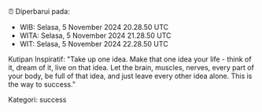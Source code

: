 ⏰ Diperbarui pada:
- WIB: Selasa, 5 November 2024 20.28.50 UTC
- WITA: Selasa, 5 November 2024 21.28.50 UTC
- WIT: Selasa, 5 November 2024 22.28.50 UTC

Kutipan Inspiratif:
"Take up one idea. Make that one idea your life - think of it, dream of it, live on that idea. Let the brain, muscles, nerves, every part of your body, be full of that idea, and just leave every other idea alone. This is the way to success."


Kategori: success

